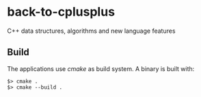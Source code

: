 # back-to-cplusplus
C++ data structures, algorithms and new language features

## Build

The applications use *cmake* as build system. A binary is built with:

```
$> cmake .
$> cmake --build .
```
